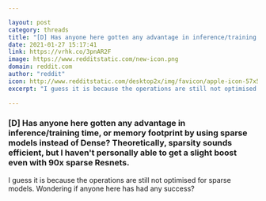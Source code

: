 ```yaml
---

layout: post
category: threads
title: "[D] Has anyone here gotten any advantage in inference/training time, or memory footprint by using sparse models instead of Dense? Theoretically, sparsity sounds efficient, but I haven't personally able to get a slight boost even with 90x sparse Resnets."
date: 2021-01-27 15:17:41
link: https://vrhk.co/3pnAR2F
image: https://www.redditstatic.com/new-icon.png
domain: reddit.com
author: "reddit"
icon: http://www.redditstatic.com/desktop2x/img/favicon/apple-icon-57x57.png
excerpt: "I guess it is because the operations are still not optimised for sparse models. Wondering if anyone here has had any success?"

---
```


### [D] Has anyone here gotten any advantage in inference/training time, or memory footprint by using sparse models instead of Dense? Theoretically, sparsity sounds efficient, but I haven't personally able to get a slight boost even with 90x sparse Resnets.

I guess it is because the operations are still not optimised for sparse models. Wondering if anyone here has had any success?